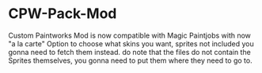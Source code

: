# CPW-Pack-Mod
Custom Paintworks Mod is now compatible with Magic Paintjobs with now "a la carte" Option to choose what skins you want, sprites not included you gonna need to fetch them instead.
do note that the files do not contain the Sprites themselves, you gonna need to put them where they need to go to.
